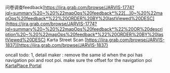 问卷调查feedback[https://jira.grab.com/browse/JARVIS-1774?jql=summary%20~%20%22mapOps%20feedback*%22[…]0~%20%22mapOps%20feedback*%22%20ORDER%20BY%20lastViewed%20DESC](https://jira.grab.com/browse/JARVIS-1774?jql=summary%20~%20%22mapOps%20feedback*%22%20OR%20description%20~%20%22mapOps%20feedback*%22%20ORDER%20BY%20lastViewed%20DESC)
Karta Street Scan
[https://jira.grab.com/browse/JARVIS-1837](https://jira.grab.com/browse/JARVIS-1837)



oncall
	todo: 
		1, detail maker : remove the same id when the poi has navigation poi and root poi.
			make sure the offset for the navigation poi
			[KartaPlace Portal](https://poi.karta.myteksi.net/poi-management/IT.3FAFE3G2P01PC)
			
			
			
			